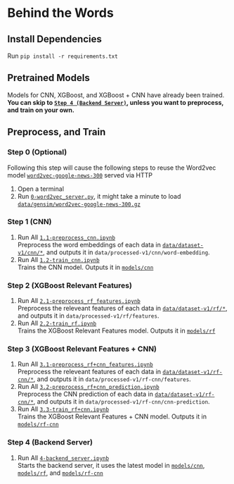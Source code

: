 # Behind the Words

## Install Dependencies
Run `pip install -r requirements.txt`

## Pretrained Models
Models for CNN, XGBoost, and XGBoost + CNN have already been trained. \
**You can skip to [`Step 4 (Backend Server)`](#step-4-backend-server), unless you want to preprocess, and train on your own.**

## Preprocess, and Train
### Step 0 (Optional)
Following this step will cause the following steps to reuse the Word2vec model [`word2vec-google-news-300`](data/gensim/word2vec-google-news-300.gz) served via HTTP
1. Open a terminal
2. Run [`0-word2vec_server.py`](0-word2vec_server.py), it might take a minute to load [`data/gensim/word2vec-google-news-300.gz`](data/gensim/word2vec-google-news-300.gz)

### Step 1 (CNN)
1. Run All [`1.1-preprocess_cnn.ipynb`](1.1-preprocess_cnn.ipynb) \
   Preprocess the word embeddings of each data in [`data/dataset-v1/cnn/*`](data/dataset-v1/cnn), and outputs it in `data/processed-v1/cnn/word-embedding`.
2. Run All [`1.2-train_cnn.ipynb`](1.2-train_cnn.ipynb) \
   Trains the CNN model. Outputs it in [`models/cnn`](models/cnn)

### Step 2 (XGBoost Relevant Features)
1. Run All [`2.1-preprocess_rf_features.ipynb`](2.1-preprocess_rf_features.ipynb) \
   Preprocess the releveant features of each data in [`data/dataset-v1/rf/*`](data/dataset-v1/rf), and outputs it in `data/processed-v1/rf/features`.
2. Run All [`2.2-train_rf.ipynb`](2.2-train_rf.ipynb) \
   Trains the XGBoost Relevant Features model. Outputs it in [`models/rf`](models/rf)

### Step 3 (XGBoost Relevant Features + CNN)
1. Run All [`3.1-preprocess_rf+cnn_features.ipynb`](3.1-preprocess_rf+cnn_features.ipynb) \
   Preprocess the releveant features of each data in [`data/dataset-v1/rf-cnn/*`](data/dataset-v1/rf-cnn), and outputs it in `data/processed-v1/rf-cnn/features`.
2. Run All [`3.2-preprocess_rf+cnn_prediction.ipynb`](3.2-preprocess_rf+cnn_prediction.ipynb) \
   Preprocess the CNN prediction of each data in [`data/dataset-v1/rf-cnn/*`](data/dataset-v1/rf-cnn), and outputs it in `data/processed-v1/rf-cnn/cnn-prediction`.
3. Run All [`3.3-train_rf+cnn.ipynb`](3.3-train_rf+cnn.ipynb) \
   Trains the XGBoost Relevant Features + CNN model. Outputs it in [`models/rf-cnn`](models/rf-cnn)

### Step 4 (Backend Server)
1. Run All [`4-backend_server.ipynb`](4-backend_server.ipynb) \
   Starts the backend server, it uses the latest model in [`models/cnn`](models/cnn), [`models/rf`](models/rf), and [`models/rf-cnn`](models/rf-cnn)
